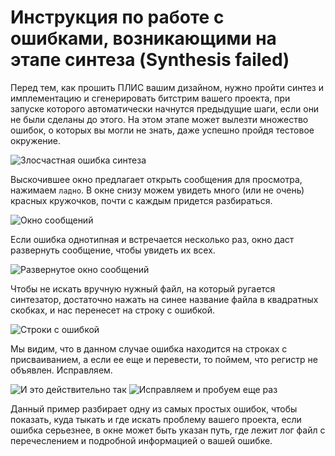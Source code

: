 # Инструкция по работе с ошибками, возникающими на этапе синтеза (Synthesis failed)

Перед тем, как прошить ПЛИС вашим дизайном, нужно пройти синтез и имплементацию и сгенерировать битстрим вашего проекта, при запуске которого автоматически начнутся предыдущие шаги, если они не были сделаны до этого. На этом этапе может вылезти множество ошибок, о которых вы могли не знать, даже успешно пройдя тестовое окружение. 

![Злосчастная ошибка синтеза](../../../technical/Labs/Pic/synFail.png) 

Выскочившее окно предлагает открыть сообщения для просмотра, нажимаем `ладно`. В окне снизу можем увидеть много (или не очень) красных кружочков, почти с каждым придется разбираться.

![Окно сообщений](../../../technical/Labs/Pic/synFail2.png) 

Если ошибка однотипная и встречается несколько раз, окно даст развернуть сообщение, чтобы увидеть их всех.

![Развернутое окно сообщений](../../../technical/Labs/Pic/synFail3.png) 

Чтобы не искать вручную нужный файл, на который ругается синтезатор, достаточно нажать на синее название файла в квадратных скобках, и нас перенесет на строку с ошибкой. 

![Строки с ошибкой](../../../technical/Labs/Pic/synFail4.png) 

Мы видим, что в данном случае ошибка находится на строках с присваиванием, а если ее еще и перевести, то поймем, что регистр не объявлен. Исправляем.

![И это действительно так](../../../technical/Labs/Pic/synFail5.png) 
![Исправляем и пробуем еще раз](../../../technical/Labs/Pic/synFail6.png) 

Данный пример разбирает одну из самых простых ошибок, чтобы показать, куда тыкать и где искать проблему вашего проекта, если ошибка серьезнее, в окне может быть указан путь, где лежит лог файл с перечеслением и подробной информацией о вашей ошибке.
